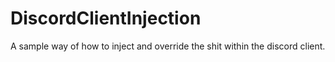 # DiscordClientInjection
A sample way of how to inject and override the shit within the discord client.
